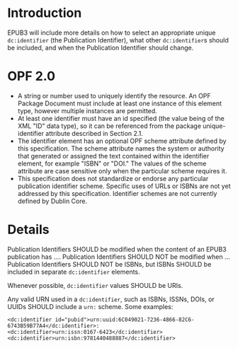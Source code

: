 # Introduction #

EPUB3 will include more details on how to select an appropriate unique `dc:identifier` (the Publication Identifier), what other `dc:identifier`s should be included, and when the Publication Identifier should change.

# OPF 2.0 #

  * A string or number used to uniquely identify the resource. An OPF Package Document must include at least one instance of this element type, however multiple instances are permitted.
  * At least one identifier must have an id specified (the value being of the XML "ID" data type), so it can be referenced from the package unique-identifier attribute described in Section 2.1.
  * The identifier element has an optional OPF scheme attribute defined by this specification. The scheme attribute names the system or authority that generated or assigned the text contained within the identifier element, for example "ISBN" or "DOI." The values of the scheme attribute are case sensitive only when the particular scheme requires it.
  * This specification does not standardize or endorse any particular publication identifier scheme. Specific uses of URLs or ISBNs are not yet addressed by this specification. Identifier schemes are not currently defined by Dublin Core.

# Details #

Publication Identifiers SHOULD be modified when the content of an EPUB3 publication has ....
Publication Identifiers SHOULD NOT be modified when ...
Publication Identifiers SHOULD NOT be ISBNs, but ISBNs SHOULD be included in separate `dc:identifier` elements.

Whenever possible, `dc:identifier` values SHOULD be URIs.

Any valid URN used in a `dc:identifier`, such as ISBNs, ISSNs, DOIs, or UUIDs SHOULD include a `urn:` scheme. Some examples:
```
<dc:identifier id="pubid">urn:uuid:6C049021-7236-4866-82C6-6743B59B77A4</dc:identifier>:
<dc:identifier>urn:issn:0167-6423</dc:identifier>
<dc:identifier>urn:isbn:9781440488887</dc:identifier>
```